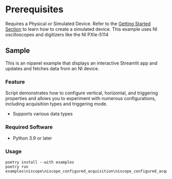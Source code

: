 Prerequisites
===============
Requires a Physical or Simulated Device. Refer to the [Getting Started Section](https://github.com/ni/nidaqmx-python/blob/master/README.rst) to learn how to create a simulated device. This example uses NI oscilloscopes and digitizers like the NI PXIe-5114

## Sample

This is an nipanel example that displays an interactive Streamlit app and updates and fetches data from an NI device.

### Feature

Script demonstrates how to configure vertical, horizontal, and triggering properties and allows you to experiment with numerous configurations, including acquisition types and triggering mode.
- Supports various data types

### Required Software

- Python 3.9 or later

### Usage

```pwsh
poetry install --with examples
poetry run examples\niscope\niscope_configured_acquisition\niscope_configured_acquisition.py
```
